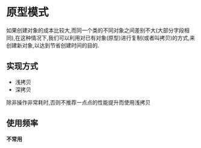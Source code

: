 # 原型模式

​如果创建对象的成本比较大,而同一个类的不同对象之间差别不大(大部分字段相同),在这种情况下,我们可以利用对已有对象(原型)进行复制(或者叫拷贝)的方式,来创建新对象,以达到节省创建时间的目的.

## 实现方式

- 浅拷贝
- 深拷贝

​除非操作非常耗时,否则不推荐一点点的性能提升而使用浅拷贝

## 使用频率
**不常用**
